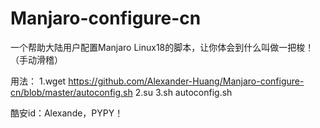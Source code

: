 # Manjaro-configure-cn
一个帮助大陆用户配置Manjaro Linux18的脚本，让你体会到什么叫做一把梭！（手动滑稽）

用法：
1.wget https://github.com/Alexander-Huang/Manjaro-configure-cn/blob/master/autoconfig.sh
2.su
3.sh autoconfig.sh

酷安id：Alexande，PYPY！
